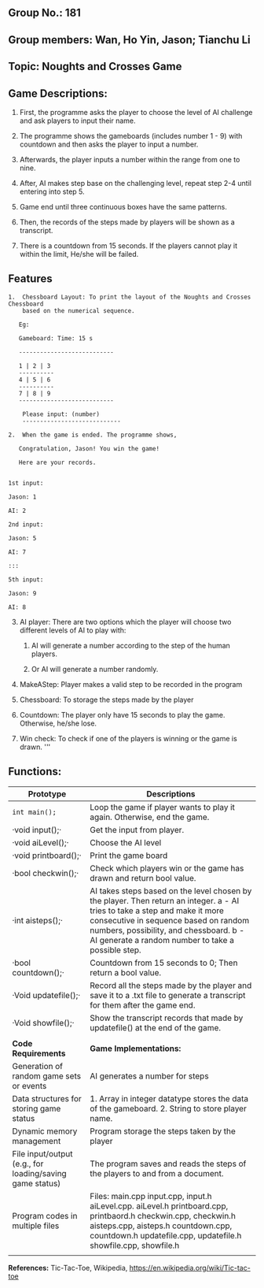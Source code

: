 ## **Group No.: 181**

## **Group members: Wan, Ho Yin, Jason; Tianchu Li**

## **Topic: Noughts and Crosses Game**

## **Game Descriptions:**

1.  First, the programme asks the player to choose the level of AI challenge and
    ask players to input their name.

2.  The programme shows the gameboards (includes number 1 - 9) with countdown
    and then asks the player to input a number.

3.  Afterwards, the player inputs a number within the range from one to nine.

4.  After, AI makes step base on the challenging level, repeat step 2-4 until
    entering into step 5.

5.  Game end until three continuous boxes have the same patterns.

6.  Then, the records of the steps made by players will be shown as a
    transcript.

7.  There is a countdown from 15 seconds. If the players cannot play it within
    the limit, He/she will be failed.


## **Features**

```
1.  Chessboard Layout: To print the layout of the Noughts and Crosses Chessboard
    based on the numerical sequence.

   Eg:

   Gameboard: Time: 15 s

   ---------------------------

   1 | 2 | 3
   ----------
   4 | 5 | 6
   ----------
   7 | 8 | 9
   ---------------------------

    Please input: (number)
    ----------------------------

```

```
2.  When the game is ended. The programme shows,

   Congratulation, Jason! You win the game!

   Here are your records.


1st input:

Jason: 1

AI: 2

2nd input:

Jason: 5

AI: 7

:::

5th input:

Jason: 9

AI: 8

```

3.  AI player: There are two options which the player will choose two different
    levels of AI to play with:

    1.  AI will generate a number according to the step of the human players.

    2.  Or AI will generate a number randomly.

4.  MakeAStep: Player makes a valid step to be recorded in the program

5.  Chessboard: To storage the steps made by the player

6.  Countdown: The player only have 15 seconds to play the game. Otherwise,
    he/she lose.

7.  Win check: To check if one of the players is winning or the game is drawn.
'''

## **Functions:**

| **Prototype**                                            | **Descriptions**                                                                                                                                                                                                                                                    |
|----------------------------------------------------------|---------------------------------------------------------------------------------------------------------------------------------------------------------------------------------------------------------------------------------------------------------------------|
| `int main();`                                             | Loop the game if player wants to play it again. Otherwise, end the game.                                                                                                                                                                                            |
| ·void input();·                                            | Get the input from player.                                                                                                                                                                                                                                          |
| ·void aiLevel();·                                          | Choose the AI level                                                                                                                                                                                                                                                 |
| ·void printboard();·                                       | Print the game board                                                                                                                                                                                                                                                |
| ·bool checkwin();·                                         | Check which players win or the game has drawn and return bool value.                                                                                                                                                                                                |
| ·int aisteps();·                                           | AI takes steps based on the level chosen by the player. Then return an integer. a - AI tries to take a step and make it more consecutive in sequence based on random numbers, possibility, and chessboard. b - AI generate a random number to take a possible step. |
| ·bool countdown();·                                        | Countdown from 15 seconds to 0; Then return a bool value.                                                                                                                                                                                                           |
| ·Void updatefile();·                                       | Record all the steps made by the player and save it to a .txt file to generate a transcript for them after the game end.                                                                                                                                            |
| ·Void showfile();·                                         | Show the transcript records that made by updatefile() at the end of the game.                                                                                                                                                                                       |
|                                                          |                                                                                                                                                                                                                                                                     |
| **Code Requirements**                                    | **Game Implementations:**                                                                                                                                                                                                                                           |
| Generation of random game sets or events                 | AI generates a number for steps                                                                                                                                                                                                                                     |
| Data structures for storing game status                  | 1. Array in integer datatype stores the data of the gameboard. 2. String to store player name.                                                                                                                                                                                                        |
| Dynamic memory management                                | Program storage the steps taken by the player                                                                                                                                                                                                                       |
| File input/output (e.g., for loading/saving game status) | The program saves and reads the steps of the players to and from a document.                                                                                                                                                                                        |
| Program codes in multiple files                          | Files: main.cpp input.cpp, input.h aiLevel.cpp. aiLevel.h printboard.cpp, printbaord.h checkwin.cpp, checkwin.h aisteps.cpp, aisteps.h countdown.cpp, countdown.h updatefile.cpp, updatefile.h showfile.cpp, showfile.h                                             |
|                                                          |                                                                                                                                                                                                                                                                     |

**References:** Tic-Tac-Toe, Wikipedia, https://en.wikipedia.org/wiki/Tic-tac-toe
